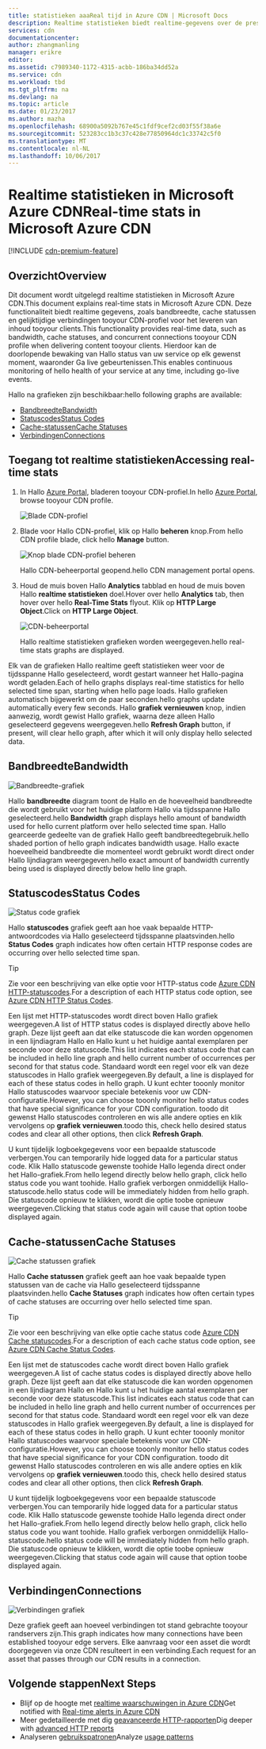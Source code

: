 ```yaml
---
title: statistieken aaaReal tijd in Azure CDN | Microsoft Docs
description: Realtime statistieken biedt realtime-gegevens over de prestaties van Azure CDN Hallo wanneer inhoud tooyour clients leveren.
services: cdn
documentationcenter: 
author: zhangmanling
manager: erikre
editor: 
ms.assetid: c7989340-1172-4315-acbb-186ba34dd52a
ms.service: cdn
ms.workload: tbd
ms.tgt_pltfrm: na
ms.devlang: na
ms.topic: article
ms.date: 01/23/2017
ms.author: mazha
ms.openlocfilehash: 68900a5092b767e45c1fdf9cef2cd03f55f38a6e
ms.sourcegitcommit: 523283cc1b3c37c428e77850964dc1c33742c5f0
ms.translationtype: MT
ms.contentlocale: nl-NL
ms.lasthandoff: 10/06/2017
---
```

# <a name="real-time-stats-in-microsoft-azure-cdn"></a><span data-ttu-id="c664f-103">Realtime statistieken in Microsoft Azure CDN</span><span class="sxs-lookup"><span data-stu-id="c664f-103">Real-time stats in Microsoft Azure CDN</span></span>
[!INCLUDE [cdn-premium-feature](../../includes/cdn-premium-feature.md)]

## <a name="overview"></a><span data-ttu-id="c664f-104">Overzicht</span><span class="sxs-lookup"><span data-stu-id="c664f-104">Overview</span></span>
<span data-ttu-id="c664f-105">Dit document wordt uitgelegd realtime statistieken in Microsoft Azure CDN.</span><span class="sxs-lookup"><span data-stu-id="c664f-105">This document explains real-time stats in Microsoft Azure CDN.</span></span>  <span data-ttu-id="c664f-106">Deze functionaliteit biedt realtime gegevens, zoals bandbreedte, cache statussen en gelijktijdige verbindingen tooyour CDN-profiel voor het leveren van inhoud tooyour clients.</span><span class="sxs-lookup"><span data-stu-id="c664f-106">This functionality provides real-time data, such as bandwidth, cache statuses, and concurrent connections tooyour CDN profile when delivering content tooyour clients.</span></span> <span data-ttu-id="c664f-107">Hierdoor kan de doorlopende bewaking van Hallo status van uw service op elk gewenst moment, waaronder Ga live gebeurtenissen.</span><span class="sxs-lookup"><span data-stu-id="c664f-107">This enables continuous monitoring of hello health of your service at any time, including go-live events.</span></span>

<span data-ttu-id="c664f-108">Hallo na grafieken zijn beschikbaar:</span><span class="sxs-lookup"><span data-stu-id="c664f-108">hello following graphs are available:</span></span>

* [<span data-ttu-id="c664f-109">Bandbreedte</span><span class="sxs-lookup"><span data-stu-id="c664f-109">Bandwidth</span></span>](#bandwidth)
* [<span data-ttu-id="c664f-110">Statuscodes</span><span class="sxs-lookup"><span data-stu-id="c664f-110">Status Codes</span></span>](#status-codes)
* [<span data-ttu-id="c664f-111">Cache-statussen</span><span class="sxs-lookup"><span data-stu-id="c664f-111">Cache Statuses</span></span>](#cache-statuses)
* [<span data-ttu-id="c664f-112">Verbindingen</span><span class="sxs-lookup"><span data-stu-id="c664f-112">Connections</span></span>](#connections)

## <a name="accessing-real-time-stats"></a><span data-ttu-id="c664f-113">Toegang tot realtime statistieken</span><span class="sxs-lookup"><span data-stu-id="c664f-113">Accessing real-time stats</span></span>
1. <span data-ttu-id="c664f-114">In Hallo [Azure Portal](https://portal.azure.com), bladeren tooyour CDN-profiel.</span><span class="sxs-lookup"><span data-stu-id="c664f-114">In hello [Azure Portal](https://portal.azure.com), browse tooyour CDN profile.</span></span>
   
    ![Blade CDN-profiel](./media/cdn-real-time-stats/cdn-profile-blade.png)
2. <span data-ttu-id="c664f-116">Blade voor Hallo CDN-profiel, klik op Hallo **beheren** knop.</span><span class="sxs-lookup"><span data-stu-id="c664f-116">From hello CDN profile blade, click hello **Manage** button.</span></span>
   
    ![Knop blade CDN-profiel beheren](./media/cdn-real-time-stats/cdn-manage-btn.png)
   
    <span data-ttu-id="c664f-118">Hallo CDN-beheerportal geopend.</span><span class="sxs-lookup"><span data-stu-id="c664f-118">hello CDN management portal opens.</span></span>
3. <span data-ttu-id="c664f-119">Houd de muis boven Hallo **Analytics** tabblad en houd de muis boven Hallo **realtime statistieken** doel.</span><span class="sxs-lookup"><span data-stu-id="c664f-119">Hover over hello **Analytics** tab, then hover over hello **Real-Time Stats** flyout.</span></span>  <span data-ttu-id="c664f-120">Klik op **HTTP Large Object**.</span><span class="sxs-lookup"><span data-stu-id="c664f-120">Click on **HTTP Large Object**.</span></span>
   
    ![CDN-beheerportal](./media/cdn-real-time-stats/cdn-premium-portal.png)
   
    <span data-ttu-id="c664f-122">Hallo realtime statistieken grafieken worden weergegeven.</span><span class="sxs-lookup"><span data-stu-id="c664f-122">hello real-time stats graphs are displayed.</span></span>

<span data-ttu-id="c664f-123">Elk van de grafieken Hallo realtime geeft statistieken weer voor de tijdsspanne Hallo geselecteerd, wordt gestart wanneer het Hallo-pagina wordt geladen.</span><span class="sxs-lookup"><span data-stu-id="c664f-123">Each of hello graphs displays real-time statistics for hello selected time span, starting when hello page loads.</span></span>  <span data-ttu-id="c664f-124">Hallo grafieken automatisch bijgewerkt om de paar seconden.</span><span class="sxs-lookup"><span data-stu-id="c664f-124">hello graphs update automatically every few seconds.</span></span>  <span data-ttu-id="c664f-125">Hallo **grafiek vernieuwen** knop, indien aanwezig, wordt gewist Hallo grafiek, waarna deze alleen Hallo geselecteerd gegevens weergegeven.</span><span class="sxs-lookup"><span data-stu-id="c664f-125">hello **Refresh Graph** button, if present, will clear hello graph, after which it will only display hello selected data.</span></span>

## <a name="bandwidth"></a><span data-ttu-id="c664f-126">Bandbreedte</span><span class="sxs-lookup"><span data-stu-id="c664f-126">Bandwidth</span></span>
![Bandbreedte-grafiek](./media/cdn-real-time-stats/cdn-bandwidth.png)

<span data-ttu-id="c664f-128">Hallo **bandbreedte** diagram toont de Hallo en de hoeveelheid bandbreedte die wordt gebruikt voor het huidige platform Hallo via tijdsspanne Hallo geselecteerd.</span><span class="sxs-lookup"><span data-stu-id="c664f-128">hello **Bandwidth** graph displays hello amount of bandwidth used for hello current platform over hello selected time span.</span></span> <span data-ttu-id="c664f-129">Hallo gearceerde gedeelte van de grafiek Hallo geeft bandbreedtegebruik.</span><span class="sxs-lookup"><span data-stu-id="c664f-129">hello shaded portion of hello graph indicates bandwidth usage.</span></span> <span data-ttu-id="c664f-130">Hallo exacte hoeveelheid bandbreedte die momenteel wordt gebruikt wordt direct onder Hallo lijndiagram weergegeven.</span><span class="sxs-lookup"><span data-stu-id="c664f-130">hello exact amount of bandwidth currently being used is displayed directly below hello line graph.</span></span>

## <a name="status-codes"></a><span data-ttu-id="c664f-131">Statuscodes</span><span class="sxs-lookup"><span data-stu-id="c664f-131">Status Codes</span></span>
![Status code grafiek](./media/cdn-real-time-stats/cdn-status-codes.png)

<span data-ttu-id="c664f-133">Hallo **statuscodes** grafiek geeft aan hoe vaak bepaalde HTTP-antwoordcodes via Hallo geselecteerd tijdsspanne plaatsvinden.</span><span class="sxs-lookup"><span data-stu-id="c664f-133">hello **Status Codes** graph indicates how often certain HTTP response codes are occurring over hello selected time span.</span></span>

> [!TIP]
> <span data-ttu-id="c664f-134">Zie voor een beschrijving van elke optie voor HTTP-status code [Azure CDN HTTP-statuscodes](https://msdn.microsoft.com/library/mt759238.aspx).</span><span class="sxs-lookup"><span data-stu-id="c664f-134">For a description of each HTTP status code option, see [Azure CDN HTTP Status Codes](https://msdn.microsoft.com/library/mt759238.aspx).</span></span>
> 
> 

<span data-ttu-id="c664f-135">Een lijst met HTTP-statuscodes wordt direct boven Hallo grafiek weergegeven.</span><span class="sxs-lookup"><span data-stu-id="c664f-135">A list of HTTP status codes is displayed directly above hello graph.</span></span> <span data-ttu-id="c664f-136">Deze lijst geeft aan dat elke statuscode die kan worden opgenomen in een lijndiagram Hallo en Hallo kunt u het huidige aantal exemplaren per seconde voor deze statuscode.</span><span class="sxs-lookup"><span data-stu-id="c664f-136">This list indicates each status code that can be included in hello line graph and hello current number of occurrences per second for that status code.</span></span> <span data-ttu-id="c664f-137">Standaard wordt een regel voor elk van deze statuscodes in Hallo grafiek weergegeven.</span><span class="sxs-lookup"><span data-stu-id="c664f-137">By default, a line is displayed for each of these status codes in hello graph.</span></span> <span data-ttu-id="c664f-138">U kunt echter tooonly monitor Hallo statuscodes waarvoor speciale betekenis voor uw CDN-configuratie.</span><span class="sxs-lookup"><span data-stu-id="c664f-138">However, you can choose tooonly monitor hello status codes that have special significance for your CDN configuration.</span></span> <span data-ttu-id="c664f-139">toodo dit gewenst Hallo statuscodes controleren en wis alle andere opties en klik vervolgens op **grafiek vernieuwen**.</span><span class="sxs-lookup"><span data-stu-id="c664f-139">toodo this, check hello desired status codes and clear all other options, then click **Refresh Graph**.</span></span> 

<span data-ttu-id="c664f-140">U kunt tijdelijk logboekgegevens voor een bepaalde statuscode verbergen.</span><span class="sxs-lookup"><span data-stu-id="c664f-140">You can temporarily hide logged data for a particular status code.</span></span>  <span data-ttu-id="c664f-141">Klik Hallo statuscode gewenste toohide Hallo legenda direct onder het Hallo-grafiek.</span><span class="sxs-lookup"><span data-stu-id="c664f-141">From hello legend directly below hello graph, click hello status code you want toohide.</span></span> <span data-ttu-id="c664f-142">Hallo grafiek verborgen onmiddellijk Hallo-statuscode.</span><span class="sxs-lookup"><span data-stu-id="c664f-142">hello status code will be immediately hidden from hello graph.</span></span> <span data-ttu-id="c664f-143">Die statuscode opnieuw te klikken, wordt die optie toobe opnieuw weergegeven.</span><span class="sxs-lookup"><span data-stu-id="c664f-143">Clicking that status code again will cause that option toobe displayed again.</span></span>

## <a name="cache-statuses"></a><span data-ttu-id="c664f-144">Cache-statussen</span><span class="sxs-lookup"><span data-stu-id="c664f-144">Cache Statuses</span></span>
![Cache statussen grafiek](./media/cdn-real-time-stats/cdn-cache-status.png)

<span data-ttu-id="c664f-146">Hallo **Cache statussen** grafiek geeft aan hoe vaak bepaalde typen statussen van de cache via Hallo geselecteerd tijdsspanne plaatsvinden.</span><span class="sxs-lookup"><span data-stu-id="c664f-146">hello **Cache Statuses** graph indicates how often certain types of cache statuses are occurring over hello selected time span.</span></span> 

> [!TIP]
> <span data-ttu-id="c664f-147">Zie voor een beschrijving van elke optie cache status code [Azure CDN Cache statuscodes](https://msdn.microsoft.com/library/mt759237.aspx).</span><span class="sxs-lookup"><span data-stu-id="c664f-147">For a description of each cache status code option, see [Azure CDN Cache Status Codes](https://msdn.microsoft.com/library/mt759237.aspx).</span></span>
> 
> 

<span data-ttu-id="c664f-148">Een lijst met de statuscodes cache wordt direct boven Hallo grafiek weergegeven.</span><span class="sxs-lookup"><span data-stu-id="c664f-148">A list of cache status codes is displayed directly above hello graph.</span></span> <span data-ttu-id="c664f-149">Deze lijst geeft aan dat elke statuscode die kan worden opgenomen in een lijndiagram Hallo en Hallo kunt u het huidige aantal exemplaren per seconde voor deze statuscode.</span><span class="sxs-lookup"><span data-stu-id="c664f-149">This list indicates each status code that can be included in hello line graph and hello current number of occurrences per second for that status code.</span></span> <span data-ttu-id="c664f-150">Standaard wordt een regel voor elk van deze statuscodes in Hallo grafiek weergegeven.</span><span class="sxs-lookup"><span data-stu-id="c664f-150">By default, a line is displayed for each of these status codes in hello graph.</span></span> <span data-ttu-id="c664f-151">U kunt echter tooonly monitor Hallo statuscodes waarvoor speciale betekenis voor uw CDN-configuratie.</span><span class="sxs-lookup"><span data-stu-id="c664f-151">However, you can choose tooonly monitor hello status codes that have special significance for your CDN configuration.</span></span> <span data-ttu-id="c664f-152">toodo dit gewenst Hallo statuscodes controleren en wis alle andere opties en klik vervolgens op **grafiek vernieuwen**.</span><span class="sxs-lookup"><span data-stu-id="c664f-152">toodo this, check hello desired status codes and clear all other options, then click **Refresh Graph**.</span></span> 

<span data-ttu-id="c664f-153">U kunt tijdelijk logboekgegevens voor een bepaalde statuscode verbergen.</span><span class="sxs-lookup"><span data-stu-id="c664f-153">You can temporarily hide logged data for a particular status code.</span></span>  <span data-ttu-id="c664f-154">Klik Hallo statuscode gewenste toohide Hallo legenda direct onder het Hallo-grafiek.</span><span class="sxs-lookup"><span data-stu-id="c664f-154">From hello legend directly below hello graph, click hello status code you want toohide.</span></span> <span data-ttu-id="c664f-155">Hallo grafiek verborgen onmiddellijk Hallo-statuscode.</span><span class="sxs-lookup"><span data-stu-id="c664f-155">hello status code will be immediately hidden from hello graph.</span></span> <span data-ttu-id="c664f-156">Die statuscode opnieuw te klikken, wordt die optie toobe opnieuw weergegeven.</span><span class="sxs-lookup"><span data-stu-id="c664f-156">Clicking that status code again will cause that option toobe displayed again.</span></span>

## <a name="connections"></a><span data-ttu-id="c664f-157">Verbindingen</span><span class="sxs-lookup"><span data-stu-id="c664f-157">Connections</span></span>
![Verbindingen grafiek](./media/cdn-real-time-stats/cdn-connections.png)

<span data-ttu-id="c664f-159">Deze grafiek geeft aan hoeveel verbindingen tot stand gebrachte tooyour randservers zijn.</span><span class="sxs-lookup"><span data-stu-id="c664f-159">This graph indicates how many connections have been established tooyour edge servers.</span></span> <span data-ttu-id="c664f-160">Elke aanvraag voor een asset die wordt doorgegeven via onze CDN resulteert in een verbinding.</span><span class="sxs-lookup"><span data-stu-id="c664f-160">Each request for an asset that passes through our CDN results in a connection.</span></span>

## <a name="next-steps"></a><span data-ttu-id="c664f-161">Volgende stappen</span><span class="sxs-lookup"><span data-stu-id="c664f-161">Next Steps</span></span>
* <span data-ttu-id="c664f-162">Blijf op de hoogte met [realtime waarschuwingen in Azure CDN](cdn-real-time-alerts.md)</span><span class="sxs-lookup"><span data-stu-id="c664f-162">Get notified with [Real-time alerts in Azure CDN](cdn-real-time-alerts.md)</span></span>
* <span data-ttu-id="c664f-163">Meer gedetailleerde met dig [geavanceerde HTTP-rapporten](cdn-advanced-http-reports.md)</span><span class="sxs-lookup"><span data-stu-id="c664f-163">Dig deeper with [advanced HTTP reports](cdn-advanced-http-reports.md)</span></span>
* <span data-ttu-id="c664f-164">Analyseren [gebruikspatronen](cdn-analyze-usage-patterns.md)</span><span class="sxs-lookup"><span data-stu-id="c664f-164">Analyze [usage patterns](cdn-analyze-usage-patterns.md)</span></span>

